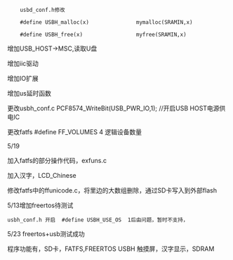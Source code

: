 		usbd_conf.h修改 
		
		#define USBH_malloc(x)               mymalloc(SRAMIN,x)

		#define USBH_free(x)                 myfree(SRAMIN,x)
	
增加USB_HOST->MSC,读取U盘

增加iic驱动

增加IO扩展

增加us延时函数

更改usbh_conf.c  PCF8574_WriteBit(USB_PWR_IO,1); //开启USB HOST电源供电IC

更改fatfs    #define FF_VOLUMES		4 逻辑设备数量

5/19

加入fatfs的部分操作代码，exfuns.c

加入汉字，LCD_Chinese

修改fatfs中的ffunicode.c，将里边的大数组删除，通过SD卡写入到外部flash

5/13增加freertos待测试

	usbh_conf.h 开启  #define USBH_USE_OS  1后由问题，暂时不支持，
5/23 freertos+usb测试成功

程序功能有，SD卡，FATFS,FREERTOS  USBH  触摸屏，汉字显示，SDRAM



